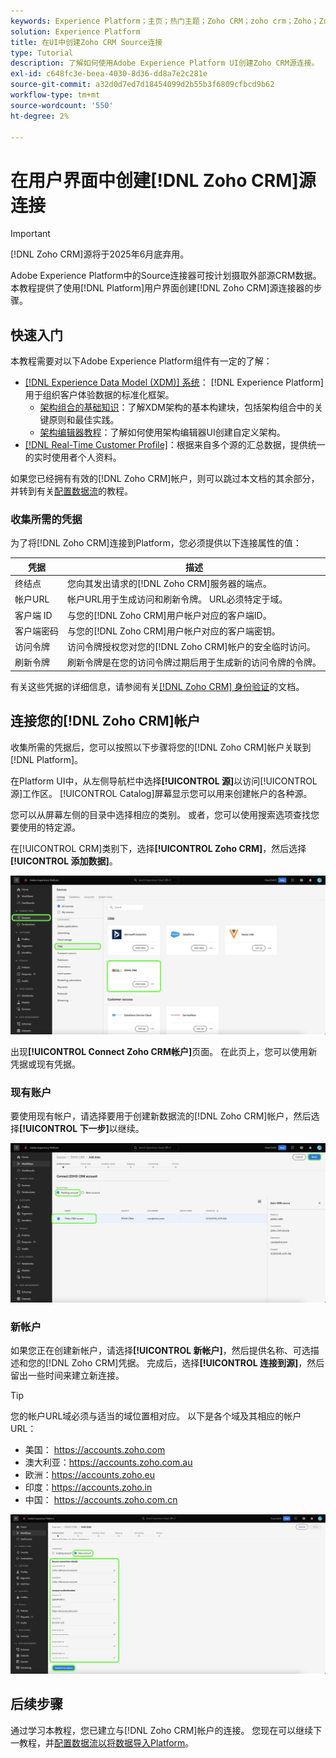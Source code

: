 ```yaml
---
keywords: Experience Platform；主页；热门主题；Zoho CRM；zoho crm；Zoho；Zoho
solution: Experience Platform
title: 在UI中创建Zoho CRM Source连接
type: Tutorial
description: 了解如何使用Adobe Experience Platform UI创建Zoho CRM源连接。
exl-id: c648fc3e-beea-4030-8d36-dd8a7e2c281e
source-git-commit: a32d0d7ed7d18454099d2b55b3f6809cfbcd9b62
workflow-type: tm+mt
source-wordcount: '550'
ht-degree: 2%

---
```


# 在用户界面中创建[!DNL Zoho CRM]源连接

>[!IMPORTANT]
>
>[!DNL Zoho CRM]源将于2025年6月底弃用。

Adobe Experience Platform中的Source连接器可按计划摄取外部源CRM数据。 本教程提供了使用[!DNL Platform]用户界面创建[!DNL Zoho CRM]源连接器的步骤。

## 快速入门

本教程需要对以下Adobe Experience Platform组件有一定的了解：

* [[!DNL Experience Data Model (XDM)] 系统](../../../../../xdm/home.md)： [!DNL Experience Platform]用于组织客户体验数据的标准化框架。
   * [架构组合的基础知识](../../../../../xdm/schema/composition.md)：了解XDM架构的基本构建块，包括架构组合中的关键原则和最佳实践。
   * [架构编辑器教程](../../../../../xdm/tutorials/create-schema-ui.md)：了解如何使用架构编辑器UI创建自定义架构。
* [[!DNL Real-Time Customer Profile]](../../../../../profile/home.md)：根据来自多个源的汇总数据，提供统一的实时使用者个人资料。

如果您已经拥有有效的[!DNL Zoho CRM]帐户，则可以跳过本文档的其余部分，并转到有关[配置数据流](../../dataflow/crm.md)的教程。

### 收集所需的凭据

为了将[!DNL Zoho CRM]连接到Platform，您必须提供以下连接属性的值：

| 凭据 | 描述 |
| --- | --- |
| 终结点 | 您向其发出请求的[!DNL Zoho CRM]服务器的端点。 |
| 帐户URL | 帐户URL用于生成访问和刷新令牌。 URL必须特定于域。 |
| 客户端 ID | 与您的[!DNL Zoho CRM]用户帐户对应的客户端ID。 |
| 客户端密码 | 与您的[!DNL Zoho CRM]用户帐户对应的客户端密钥。 |
| 访问令牌 | 访问令牌授权您对您的[!DNL Zoho CRM]帐户的安全临时访问。 |
| 刷新令牌 | 刷新令牌是在您的访问令牌过期后用于生成新的访问令牌的令牌。 |

有关这些凭据的详细信息，请参阅有关[[!DNL Zoho CRM] 身份验证](https://www.zoho.com/crm/developer/docs/api/v2/oauth-overview.html)的文档。

## 连接您的[!DNL Zoho CRM]帐户

收集所需的凭据后，您可以按照以下步骤将您的[!DNL Zoho CRM]帐户关联到[!DNL Platform]。

在Platform UI中，从左侧导航栏中选择&#x200B;**[!UICONTROL 源]**&#x200B;以访问[!UICONTROL 源]工作区。 [!UICONTROL Catalog]屏幕显示您可以用来创建帐户的各种源。

您可以从屏幕左侧的目录中选择相应的类别。 或者，您可以使用搜索选项查找您要使用的特定源。

在[!UICONTROL CRM]类别下，选择&#x200B;**[!UICONTROL Zoho CRM]**，然后选择&#x200B;**[!UICONTROL 添加数据]**。

![目录](../../../../images/tutorials/create/zoho/catalog.png)

出现&#x200B;**[!UICONTROL Connect Zoho CRM帐户]**&#x200B;页面。 在此页上，您可以使用新凭据或现有凭据。

### 现有账户

要使用现有帐户，请选择要用于创建新数据流的[!DNL Zoho CRM]帐户，然后选择&#x200B;**[!UICONTROL 下一步]**&#x200B;以继续。

![现有](../../../../images/tutorials/create/zoho/existing.png)

### 新帐户

如果您正在创建新帐户，请选择&#x200B;**[!UICONTROL 新帐户]**，然后提供名称、可选描述和您的[!DNL Zoho CRM]凭据。 完成后，选择&#x200B;**[!UICONTROL 连接到源]**，然后留出一些时间来建立新连接。

>[!TIP]
>
>您的帐户URL域必须与适当的域位置相对应。 以下是各个域及其相应的帐户URL：<ul><li>美国： https://accounts.zoho.com</li><li>澳大利亚：https://accounts.zoho.com.au</li><li>欧洲：https://accounts.zoho.eu</li><li>印度：https://accounts.zoho.in</li><li>中国： https://accounts.zoho.com.cn</li></ul>

![新](../../../../images/tutorials/create/zoho/new.png)

## 后续步骤

通过学习本教程，您已建立与[!DNL Zoho CRM]帐户的连接。 您现在可以继续下一教程，并[配置数据流以将数据导入Platform](../../dataflow/crm.md)。
